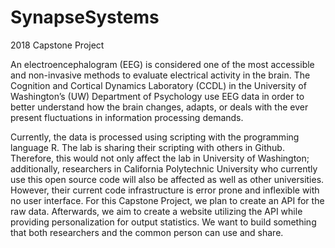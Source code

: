 # SynapseSystems
2018 Capstone Project

An electroencephalogram (EEG) is considered one of the most accessible and non-invasive methods to evaluate electrical activity in the brain. The Cognition and Cortical Dynamics Laboratory (CCDL) in the University of Washington’s (UW) Department of Psychology use EEG data in order to better understand how the brain changes, adapts, or deals with the ever present fluctuations in information processing demands. 

Currently, the data is processed using scripting with the programming language R. The lab is sharing their scripting with others in Github. Therefore, this would not only affect the lab in University of Washington; additionally, researchers in California Polytechnic University who currently use this open source code will also be affected as well as other universities. However, their current code infrastructure is error prone and inflexible with no user interface. For this Capstone Project, we plan to create an API for the raw data. Afterwards, we aim to create a website utilizing the API while providing personalization for output statistics. We want to build something that both researchers and the common person can use and share.